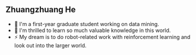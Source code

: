 ## Zhuangzhuang He
- 🔭 I'm a first-year graduate student working on data mining.
- 🌱 I'm thrilled to learn so much valuable knowledge in this world.
- ⚡  My dream is to do robot-related work with reinforcement learning and look out into the larger world.

<!--
**bruno686/bruno686** is a ✨ _special_ ✨ repository because its `README.md` (this file) appears on your GitHub profile.

Here are some ideas to get you started:

- 🔭 I’m currently working on ...
- 🌱 I’m currently learning ...
- 👯 I’m looking to collaborate on ...
- 🤔 I’m looking for help with ...
- 💬 Ask me about ...
- 📫 How to reach me: ...
- 😄 Pronouns: ...
- ⚡ Fun fact: ...
-->
